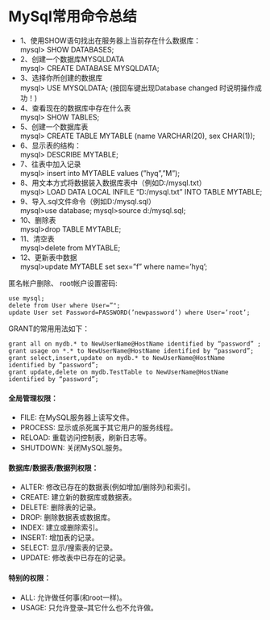 # MySql常用命令总结

- 1、使用SHOW语句找出在服务器上当前存在什么数据库：<br>
mysql> SHOW DATABASES;
- 2、创建一个数据库MYSQLDATA<br>
mysql> CREATE DATABASE MYSQLDATA;
- 3、选择你所创建的数据库<br>
mysql> USE MYSQLDATA; (按回车键出现Database changed 时说明操作成功！)
- 4、查看现在的数据库中存在什么表<br>
mysql> SHOW TABLES;
- 5、创建一个数据库表<br>
mysql> CREATE TABLE MYTABLE (name VARCHAR(20), sex CHAR(1));
- 6、显示表的结构：<br>
mysql> DESCRIBE MYTABLE;
- 7、往表中加入记录<br>
mysql> insert into MYTABLE values (”hyq”,”M”);
- 8、用文本方式将数据装入数据库表中（例如D:/mysql.txt）<br>
mysql> LOAD DATA LOCAL INFILE “D:/mysql.txt” INTO TABLE MYTABLE;
- 9、导入.sql文件命令（例如D:/mysql.sql）<br>
mysql>use database;
mysql>source d:/mysql.sql;
- 10、删除表<br>
mysql>drop TABLE MYTABLE;
- 11、清空表<br>
mysql>delete from MYTABLE;
- 12、更新表中数据<br>
mysql>update MYTABLE set sex=”f” where name=’hyq’;

匿名帐户删除、 root帐户设置密码:
```
use mysql;
delete from User where User=”";
update User set Password=PASSWORD(’newpassword’) where User=’root’;
```
GRANT的常用用法如下：
```
grant all on mydb.* to NewUserName@HostName identified by “password” ;
grant usage on *.* to NewUserName@HostName identified by “password”;
grant select,insert,update on mydb.* to NewUserName@HostName identified by “password”;
grant update,delete on mydb.TestTable to NewUserName@HostName identified by “password”;
```


#### 全局管理权限：
- FILE: 在MySQL服务器上读写文件。
- PROCESS: 显示或杀死属于其它用户的服务线程。
- RELOAD: 重载访问控制表，刷新日志等。
- SHUTDOWN: 关闭MySQL服务。

#### 数据库/数据表/数据列权限：
- ALTER: 修改已存在的数据表(例如增加/删除列)和索引。
- CREATE: 建立新的数据库或数据表。
- DELETE: 删除表的记录。
- DROP: 删除数据表或数据库。
- INDEX: 建立或删除索引。
- INSERT: 增加表的记录。
- SELECT: 显示/搜索表的记录。
- UPDATE: 修改表中已存在的记录。

#### 特别的权限：
- ALL: 允许做任何事(和root一样)。
- USAGE: 只允许登录–其它什么也不允许做。
